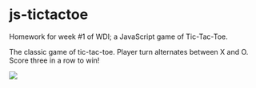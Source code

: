 # js-tictactoe
Homework for week #1 of WDI; a JavaScript game of Tic-Tac-Toe.

The classic game of tic-tac-toe. Player turn alternates between X and O. Score three in a row to win!

![](http://i13.photobucket.com/albums/a296/BexB/Screenshot%202016-09-23%2012.26.13.png)
